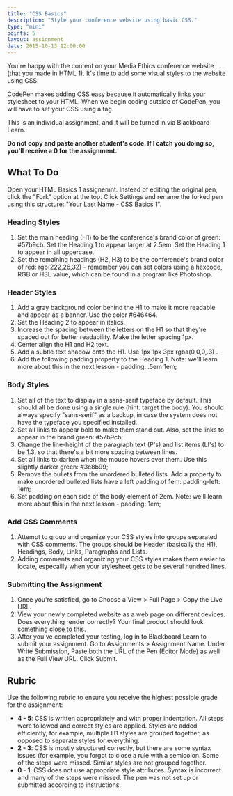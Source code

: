 ```yaml
---
title: "CSS Basics"
description: "Style your conference website using basic CSS."
type: "mini"
points: 5
layout: assignment
date: 2015-10-13 12:00:00
---
```


You're happy with the content on your Media Ethics conference website (that you made in HTML 1).  It's time to add some visual styles to the website using CSS.

CodePen makes adding CSS easy because it automatically links your stylesheet to your HTML.  When we begin coding outside of CodePen, you will have to set your CSS using a <link> tag.

This is an individual assignment, and it will be turned in via Blackboard Learn.  

**Do not copy and paste another student's code.  If I catch you doing so, you'll receive a 0 for the assignment.**

## What To Do

Open your HTML Basics 1 assignemnt.  Instead of editing the original pen, click the "Fork" option at the top.  Click Settings and rename the forked pen using this structure: "Your Last Name - CSS Basics 1".

### Heading Styles
1. Set the main heading (H1) to be the conference's brand color of green: #57b9cb.  Set the Heading 1 to appear larger at 2.5em.  Set the Heading 1 to appear in all uppercase.
2. Set the remaining headings (H2, H3) to be the conference's brand color of red: rgb(222,26,32) - remember you can set colors using a hexcode, RGB or HSL value, which can be found in a program like Photoshop.

### Header Styles
1. Add a gray background color behind the H1 to make it more readable and appear as a banner.  Use the color #646464.
2. Set the Heading 2 to appear in italics.
3. Increase the spacing between the letters on the H1 so that they're spaced out for better readability.  Make the letter spacing 1px.
4. Center align the H1 and H2 text.
5. Add a subtle text shadow onto the H1.  Use 1px 1px 3px rgba(0,0,0,.3) .
6. Add the following padding property to the Heading 1.  Note: we'll learn more about this in the next lesson - padding: .5em 1em;

### Body Styles

1. Set all of the text to display in a sans-serif typeface by default.  This should all be done using a single rule (hint: target the body).  You should always specify "sans-serif" as a backup, in case the system does not have the typeface you specified installed.
2. Set all links to appear bold to make them stand out.  Also, set the links to appear in the brand green: #57b9cb;
3. Change the line-height of the paragraph text (P's) and list items (LI's) to be 1.3, so that there's a bit more spacing between lines.
4. Set all links to darken when the mouse hovers over them.  Use this slightly darker green: #3c8b99;
5. Remove the bullets from the unordered bulleted lists.  Add a property to make unordered bulleted lists have a left padding of 1em:  padding-left: 1em;
6. Set padding on each side of the body element of 2em.  Note: we'll learn more about this in the next lesson - padding: 1em;

### Add CSS Comments

1.  Attempt to group and organize your CSS styles into groups separated with CSS comments.  The groups should be Header (basically the H1), Headings, Body, Links, Paragraphs and Lists.
2. Adding comments and organizing your CSS styles makes them easier to locate, especailly when your stylesheet gets to be several hundred lines.


### Submitting the Assignment

1. Once you're satisfied, go to Choose a View > Full Page > Copy the Live URL. 
2. View your newly completed website as a web page on different devices.  Does everything render correctly?  Your final product should look something [close to this](/img/css-assignment-screenshot.png).
3. After you've completed your testing, log in to Blackboard Learn to submit your assignment.  Go to Assignments > Assignment Name.  Under Write Submission, Paste both the URL of the Pen (Editor Mode) as well as the Full View  URL.  Click Submit.

## Rubric

Use the following rubric to ensure you receive the highest possible grade for the assignment:

* **4 - 5**: CSS is written appropriately and with proper indentation.  All steps were followed and correct styles are applied.  Styles are added efficiently, for example, multiple H1 styles are grouped together, as opposed to separate styles for everything.  
* **2 - 3**: CSS is mostly structured correctly, but there are some syntax issues (for example, you forgot to close a rule with a semicolon.  Some of the steps were missed.  Similar styles are not grouped together.
* **0 - 1**: CSS does not use appropriate style attributes.  Syntax is incorrect and many of the steps were missed. The pen was not set up or submitted according to instructions.  